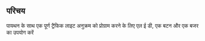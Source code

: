 ## परिचय

पायथन के साथ एक पूर्ण ट्रैफिक लाइट अनुक्रम को प्रोग्राम करने के लिए एल ई डी, एक बटन और एक बजर का उपयोग करें